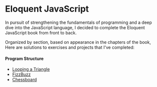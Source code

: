 # Eloquent JavaScript

In pursuit of strengthening the fundamentals of programming and a deep dive into the JavaScript language, I decided to complete the Eloquent JavaScript book from front to back.

Organized by section, based on appearance in the chapters of the book, Here are solutions to exercises and projects that I've completed:

#### Program Structure
  - [Looping a Triangle](./exercises/01-program-structure/loopingATriangle.js)
  - [FizzBuzz](./exercises/01-program-structure/fizzBuzz.js)
  - [Chessboard](./exercises/01-program-structure/chessboard.js)

